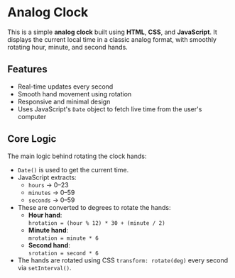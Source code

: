 #  Analog Clock

This is a simple **analog clock** built using **HTML**, **CSS**, and **JavaScript**. It displays the current local time in a classic analog format, with smoothly rotating hour, minute, and second hands.


##  Features

- Real-time updates every second
- Smooth hand movement using rotation
- Responsive and minimal design
- Uses JavaScript's `Date` object to fetch live time from the user's computer


##  Core Logic

The main logic behind rotating the clock hands:

- `Date()` is used to get the current time.
- JavaScript extracts:
  - `hours` → 0–23
  - `minutes` → 0–59
  - `seconds` → 0–59
- These are converted to degrees to rotate the hands:
  - **Hour hand**:  
    `hrotation = (hour % 12) * 30 + (minute / 2)`
  - **Minute hand**:  
    `mrotation = minute * 6`
  - **Second hand**:  
    `srotation = second * 6`
- The hands are rotated using CSS `transform: rotate(deg)` every second via `setInterval()`.


